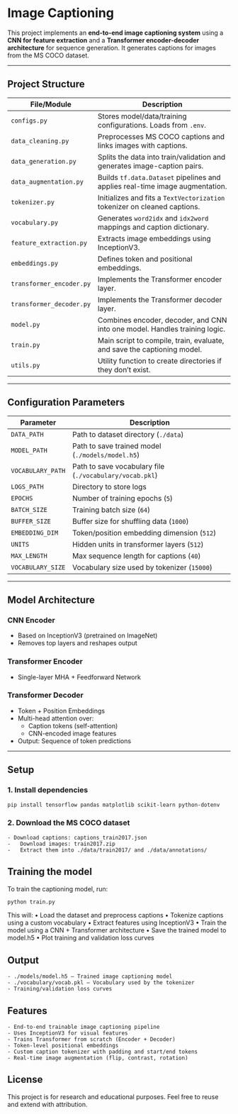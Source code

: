 # Image Captioning

This project implements an **end-to-end image captioning system** using a **CNN for feature extraction** and a **Transformer encoder-decoder architecture** for sequence generation. It generates captions for images from the MS COCO dataset.

---

## Project Structure

| File/Module              | Description                                                                 |
|--------------------------|-----------------------------------------------------------------------------|
| `configs.py`             | Stores model/data/training configurations. Loads from `.env`.               |
| `data_cleaning.py`       | Preprocesses MS COCO captions and links images with captions.               |
| `data_generation.py`     | Splits the data into train/validation and generates image-caption pairs.    |
| `data_augmentation.py`   | Builds `tf.data.Dataset` pipelines and applies real-time image augmentation.|
| `tokenizer.py`           | Initializes and fits a `TextVectorization` tokenizer on cleaned captions.   |
| `vocabulary.py`          | Generates `word2idx` and `idx2word` mappings and caption dictionary.        |
| `feature_extraction.py`  | Extracts image embeddings using InceptionV3.                                |
| `embeddings.py`          | Defines token and positional embeddings.                                    |
| `transformer_encoder.py` | Implements the Transformer encoder layer.                                   |
| `transformer_decoder.py` | Implements the Transformer decoder layer.                                   |
| `model.py`               | Combines encoder, decoder, and CNN into one model. Handles training logic.  |
| `train.py`               | Main script to compile, train, evaluate, and save the captioning model.     |
| `utils.py`               | Utility function to create directories if they don’t exist.                 |

---

## Configuration Parameters

| Parameter         | Description                                        |
|-------------------|----------------------------------------------------|
| `DATA_PATH`       | Path to dataset directory (`./data`)               |
| `MODEL_PATH`      | Path to save trained model (`./models/model.h5`)   |
| `VOCABULARY_PATH` | Path to save vocabulary file (`./vocabulary/vocab.pkl`) |
| `LOGS_PATH`       | Directory to store logs                            |
| `EPOCHS`          | Number of training epochs (`5`)                    |
| `BATCH_SIZE`      | Training batch size (`64`)                         |
| `BUFFER_SIZE`     | Buffer size for shuffling data (`1000`)            |
| `EMBEDDING_DIM`   | Token/position embedding dimension (`512`)         |
| `UNITS`           | Hidden units in transformer layers (`512`)         |
| `MAX_LENGTH`      | Max sequence length for captions (`40`)            |
| `VOCABULARY_SIZE` | Vocabulary size used by tokenizer (`15000`)        |

---

## Model Architecture

### CNN Encoder
- Based on InceptionV3 (pretrained on ImageNet)
- Removes top layers and reshapes output

### Transformer Encoder
- Single-layer MHA + Feedforward Network

### Transformer Decoder
- Token + Position Embeddings
- Multi-head attention over:
  - Caption tokens (self-attention)
  - CNN-encoded image features
- Output: Sequence of token predictions

---

## Setup

### 1. Install dependencies

```bash
pip install tensorflow pandas matplotlib scikit-learn python-dotenv
```

### 2. Download the MS COCO dataset
	- Download captions: captions_train2017.json
	-	Download images: train2017.zip
	-	Extract them into ./data/train2017/ and ./data/annotations/

 ## Training the model
 To train the captioning model, run:
 ```bash
 python train.py
 ```

This will:
	•	Load the dataset and preprocess captions
	•	Tokenize captions using a custom vocabulary
	•	Extract features using InceptionV3
	•	Train the model using a CNN + Transformer architecture
	•	Save the trained model to model.h5
	•	Plot training and validation loss curves


 ## Output
	- ./models/model.h5 – Trained image captioning model
	- ./vocabulary/vocab.pkl – Vocabulary used by the tokenizer
	- Training/validation loss curves

 ## Features
	- End-to-end trainable image captioning pipeline
	- Uses InceptionV3 for visual features
	- Trains Transformer from scratch (Encoder + Decoder)
	- Token-level positional embeddings
	- Custom caption tokenizer with padding and start/end tokens
	- Real-time image augmentation (flip, contrast, rotation)

## License

This project is for research and educational purposes. Feel free to reuse and extend with attribution.
